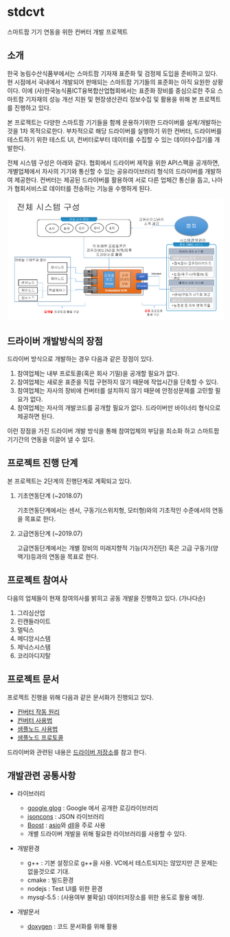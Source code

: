 # stdcvt
스마트팜 기기 연동을 위한 컨버터 개발 프로젝트 

## 소개
한국 농림수산식품부에서는 스마트팜 기자재 표준화 및 검정제 도입을 준비하고 있다. 현 시점에서 국내에서 개발되어 판매되는 스마트팜 기기들의 표준화는 아직 요원한 상황이다. 이에 (사)한국농식품ICT융복합산업협회에서는 표준화 장비를 중심으로한 주요 스마트팜 기자재의 성능 개선 지원 및 현장생산관리 정보수집 및 활용을 위해 본 프로젝트를 진행하고 있다.

본 프로젝트는 다양한 스마트팜 기기들을 함께 운용하기위한 드라이버를 설계/개발하는 것을 1차 목적으로한다. 부차적으로 해당 드라이버를 실행하기 위한 컨버터, 드라이버를 테스트하기 위한 테스트 UI, 컨버터로부터 데이터를 수집할 수 있는 데이터수집기를 개발한다.

전체 시스템 구성은 아래와 같다. 협회에서 드라이버 제작을 위한 API스펙을 공개하면, 개별업체에서 자사의 기기와 통신할 수 있는 공유라이브러리 형식의 드라이버를 개발하여 제공한다. 컨버터는 제공된 드라이버를 활용하여 서로 다른 업체간 통신을 돕고, 나아가 협회서비스로 데이터를 전송하는 기능을 수행하게 된다.

![overview](doc/images/overview.png)


## 드라이버 개발방식의 장점

드라이버 방식으로 개발하는 경우 다음과 같은 장점이 있다.

1. 참여업체는 내부 프로토콜(혹은 회사 기밀)을 공개할 필요가 없다.
1. 참여업체는 새로운 표준을 직접 구현하지 않기 때문에 작업시간을 단축할 수 있다.
1. 참여업체는 자사의 장비에 컨버터를 설치하지 않기 때문에 안정성문제를 고민할 필요가 없다.
1. 참여업체는 자사의 개발코드를 공개할 필요가 없다. 드라이버만 바이너리 형식으로 제공하면 된다.

이런 장점을 가진 드라이버 개발 방식을 통해 참여업체의 부담을 최소화 하고 스마트팜 기기간의 연동을 이끌어 낼 수 있다.

## 프로젝트 진행 단계

본 프로젝트는 2단계의 진행단계로 계획되고 있다.

1. 기초연동단계 (~2018.07)

   기초연동단계에서는 센서, 구동기(스위치형, 모터형)와의 기초적인 수준에서의 연동을 목표로 한다.

1. 고급연동단계 (~2019.07)

   고급연동단계에서는 개별 장비의 미래지향적 기능(자가진단) 혹은 고급 구동기(양액기)등과의 연동을 목표로 한다.

## 프로젝트 참여사
다음의 업체들이 현재 참여의사를 밝히고 공동 개발을 진행하고 있다. (가나다순)

1. 그리심산업
1. 린캔들라이트
1. 멀틱스
1. 메디앙시스템
1. 제닉스시스템
1. 코리아디지탈


## 프로젝트 문서
프로젝트 진행을 위해 다음과 같은 문서화가 진행되고 있다.

* [컨버터 작동 원리](doc/converter.md)
* [컨버터 사용법](doc/usage_converter.md)
* [샘플노드 사용법](node/README.md)
* [샘플노드 프로토콜](doc/samplenode_protocol.md)

드라이버와 관련된 내용은 [드라이버 저장소](https://github.com/ebio-snu/cvtdriver)를 참고 한다.  

## 개발관련 공통사항
* 라이브러리
  * [google glog](https://github.com/google/glog) : Google 에서 공개한 로깅라이브러리
  * [jsoncons](https://danielaparker.github.io/jsoncons/) : JSON 라이브러리
  * [Boost](http://www.boost.org/) : [asio](https://think-async.com/)와 [dll](http://www.boost.org/doc/libs/1_65_1/doc/html/boost_dll.html)을 주로 사용
  * 개별 드라이버 개발을 위해 필요한 라이브러리를 사용할 수 있다.

* 개발환경
  * g++ : 기본 설정으로 g++을 사용. VC에서 테스트되지는 않았지만 큰 문제는 없을것으로 기대.
  * cmake : 빌드환경
  * nodejs : Test UI를 위한 환경
  * mysql-5.5 : (사용여부 불확실) 데이터저장소를 위한 용도로 활용 예정.

* 개발문서
  * [doxygen](http://www.stack.nl/~dimitri/doxygen/) : 코드 문서화를 위해 활용
